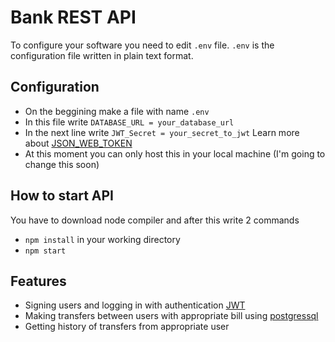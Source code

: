 # Bank REST API

To configure your software you need to edit `.env` file. `.env` is the configuration file written in plain text format.

## Configuration

- On the beggining make a file with name `.env`
- In this file write `DATABASE_URL = your_database_url`
- In the next line write `JWT_Secret = your_secret_to_jwt` Learn more about [JSON_WEB_TOKEN](https://jwt.io/)
- At this moment you can only host this in your local machine (I'm going to change this soon)

## How to start API

You have to download node compiler and after this write 2 commands
- `npm install` in your working directory
- `npm start`

## Features

- Signing users and logging in with authentication [JWT](https://jwt.io/)
- Making transfers between users with appropriate bill using [postgressql](https://www.postgresql.org/)
- Getting history of transfers from appropriate user


